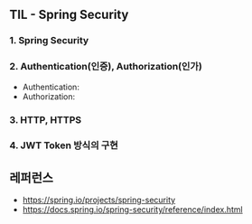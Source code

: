 ## TIL - Spring Security

### 1. Spring Security

### 2. Authentication(인증), Authorization(인가)
* Authentication:
* Authorization:

### 3. HTTP, HTTPS
### 4. JWT Token 방식의 구현

## 레퍼런스
- https://spring.io/projects/spring-security
- https://docs.spring.io/spring-security/reference/index.html
